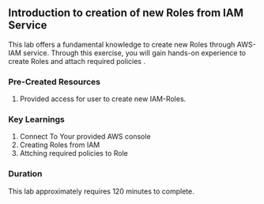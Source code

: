 ## Introduction to creation of new Roles from IAM Service

This lab offers a fundamental knowledge to create new Roles through AWS-IAM service. Through this exercise, you will gain hands-on experience to create Roles and attach required policies .

### Pre-Created Resources
1. Provided access for user to create new IAM-Roles.

### Key Learnings
1. Connect To Your provided AWS console
2. Creating Roles from IAM 
3. Attching required policies to Role

   
### Duration
This lab approximately requires 120 minutes to complete.

 
